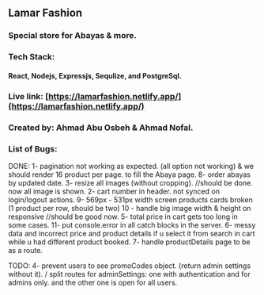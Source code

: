 ## Lamar Fashion

### Special store for Abayas & more.

### Tech Stack:

#### React, Nodejs, Expressjs, Sequlize, and PostgreSql.

### Live link: [https://lamarfashion.netlify.app/](https://lamarfashion.netlify.app/)

### Created by: Ahmad Abu Osbeh & Ahmad Nofal.

### List of Bugs:

DONE:
1- pagination not working as expected. (all option not working) & we should render 16 product per page. to fill the Abaya page.
8- order abayas by updated date.
3- resize all images (without cropping). //should be done. now all image is shown.
2- cart number in header. not synced on login/logout actions.
9- 569px - 531px width screen products cards broken (1 product per row, should be two)
10 - handle big image width & height on responsive //should be good now.
5- total price in cart gets too long in some cases.
11- put console.error in all catch blocks in the server.
6- messy data and incorrect price and product details if u select it from search in cart while u had different product booked.
7- handle productDetails page to be as a route.

TODO:
4- prevent users to see promoCodes object. (return admin settings without it). / split routes for adminSettings: one with authentication and for admins only. and the other one is open for all users.